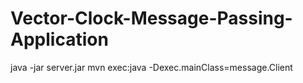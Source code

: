 # Vector-Clock-Message-Passing-Application

java -jar server.jar 
mvn exec:java -Dexec.mainClass=message.Client
